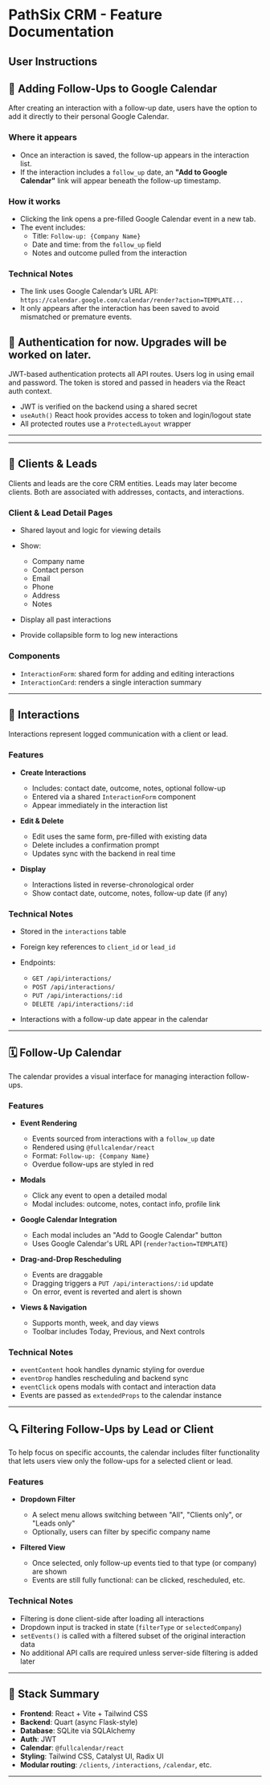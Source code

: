 # PathSix CRM - Feature Documentation

## User Instructions

## 📅 Adding Follow-Ups to Google Calendar

After creating an interaction with a follow-up date, users have the option to add it directly to their personal Google Calendar.

### Where it appears

- Once an interaction is saved, the follow-up appears in the interaction list.
- If the interaction includes a `follow_up` date, an **"Add to Google Calendar"** link will appear beneath the follow-up timestamp.

### How it works

- Clicking the link opens a pre-filled Google Calendar event in a new tab.
- The event includes:
  - Title: `Follow-up: {Company Name}`
  - Date and time: from the `follow_up` field
  - Notes and outcome pulled from the interaction

### Technical Notes

- The link uses Google Calendar’s URL API:  
  `https://calendar.google.com/calendar/render?action=TEMPLATE...`
- It only appears after the interaction has been saved to avoid mismatched or premature events.


## 🔐 Authentication for now. Upgrades will be worked on later.

JWT-based authentication protects all API routes. Users log in using email and password. The token is stored and passed in headers via the React auth context.

* JWT is verified on the backend using a shared secret
* `useAuth()` React hook provides access to token and login/logout state
* All protected routes use a `ProtectedLayout` wrapper

---
---

## 📇 Clients & Leads

Clients and leads are the core CRM entities. Leads may later become clients. Both are associated with addresses, contacts, and interactions.

### Client & Lead Detail Pages

* Shared layout and logic for viewing details
* Show:

  * Company name
  * Contact person
  * Email
  * Phone
  * Address
  * Notes
* Display all past interactions
* Provide collapsible form to log new interactions

### Components

* `InteractionForm`: shared form for adding and editing interactions
* `InteractionCard`: renders a single interaction summary

---

## 💬 Interactions

Interactions represent logged communication with a client or lead.

### Features

* **Create Interactions**

  * Includes: contact date, outcome, notes, optional follow-up
  * Entered via a shared `InteractionForm` component
  * Appear immediately in the interaction list

* **Edit & Delete**

  * Edit uses the same form, pre-filled with existing data
  * Delete includes a confirmation prompt
  * Updates sync with the backend in real time

* **Display**

  * Interactions listed in reverse-chronological order
  * Show contact date, outcome, notes, follow-up date (if any)

### Technical Notes

* Stored in the `interactions` table
* Foreign key references to `client_id` or `lead_id`
* Endpoints:

  * `GET /api/interactions/`
  * `POST /api/interactions/`
  * `PUT /api/interactions/:id`
  * `DELETE /api/interactions/:id`
* Interactions with a follow-up date appear in the calendar

---

## 🗓 Follow-Up Calendar

The calendar provides a visual interface for managing interaction follow-ups.

### Features

* **Event Rendering**

  * Events sourced from interactions with a `follow_up` date
  * Rendered using `@fullcalendar/react`
  * Format: `Follow-up: {Company Name}`
  * Overdue follow-ups are styled in red

* **Modals**

  * Click any event to open a detailed modal
  * Modal includes: outcome, notes, contact info, profile link

* **Google Calendar Integration**

  * Each modal includes an "Add to Google Calendar" button
  * Uses Google Calendar's URL API (`render?action=TEMPLATE`)

* **Drag-and-Drop Rescheduling**

  * Events are draggable
  * Dragging triggers a `PUT /api/interactions/:id` update
  * On error, event is reverted and alert is shown

* **Views & Navigation**

  * Supports month, week, and day views
  * Toolbar includes Today, Previous, and Next controls

### Technical Notes

* `eventContent` hook handles dynamic styling for overdue
* `eventDrop` handles rescheduling and backend sync
* `eventClick` opens modals with contact and interaction data
* Events are passed as `extendedProps` to the calendar instance

---

## 🔍 Filtering Follow-Ups by Lead or Client

To help focus on specific accounts, the calendar includes filter functionality that lets users view only the follow-ups for a selected client or lead.

### Features

* **Dropdown Filter**

  * A select menu allows switching between "All", "Clients only", or "Leads only"
  * Optionally, users can filter by specific company name

* **Filtered View**

  * Once selected, only follow-up events tied to that type (or company) are shown
  * Events are still fully functional: can be clicked, rescheduled, etc.

### Technical Notes

* Filtering is done client-side after loading all interactions
* Dropdown input is tracked in state (`filterType` or `selectedCompany`)
* `setEvents()` is called with a filtered subset of the original interaction data
* No additional API calls are required unless server-side filtering is added later

---

## 🧱 Stack Summary

* **Frontend**: React + Vite + Tailwind CSS
* **Backend**: Quart (async Flask-style)
* **Database**: SQLite via SQLAlchemy
* **Auth**: JWT
* **Calendar**: `@fullcalendar/react`
* **Styling**: Tailwind CSS, Catalyst UI, Radix UI
* **Modular routing**: `/clients`, `/interactions`, `/calendar`, etc.

---
